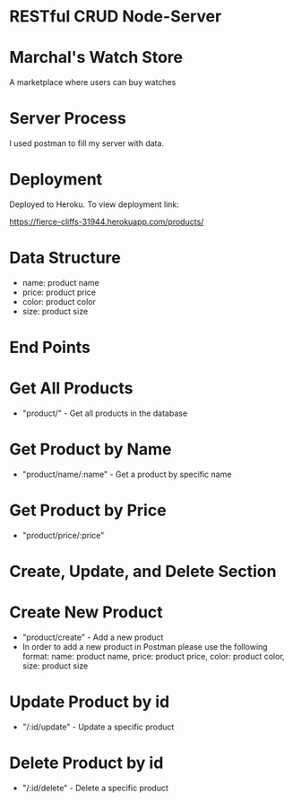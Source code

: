 # RESTful CRUD Node-Server

# Marchal's Watch Store
A marketplace where users can buy watches

# Server Process
I used postman to fill my server with data.

# Deployment
Deployed to Heroku. To view deployment link:

https://fierce-cliffs-31944.herokuapp.com/products/

# Data Structure
* name: product name
* price: product price
* color: product color
* size: product size

# End Points

# Get All Products
* "product/" - Get all products in the database

# Get Product by Name
* "product/name/:name" - Get a product by specific name

# Get Product by Price
* "product/price/:price"

# Create, Update, and Delete Section

# Create New Product
* "product/create" - Add a new product
* In order to add a new product in Postman please use the following format:
name: product name,
price: product price,
color: product color,
size: product size

# Update Product by id
* "/:id/update" - Update a specific product

# Delete Product by id
* "/:id/delete" - Delete a specific product